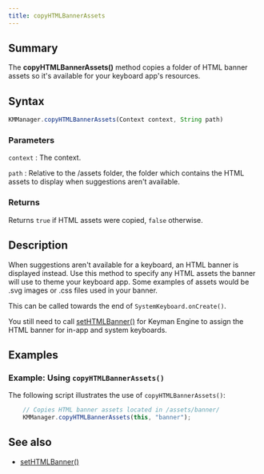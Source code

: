 ```yaml
---
title: copyHTMLBannerAssets
---
```


## Summary
The **copyHTMLBannerAssets()** method copies a folder of HTML banner assets so it's available for your keyboard app's resources.

## Syntax

```javascript
KMManager.copyHTMLBannerAssets(Context context, String path)
```

### Parameters

`context`
: The context.

`path`
: Relative to the /assets folder, the folder which contains the HTML assets to display when suggestions aren't available.

### Returns
Returns `true` if HTML assets were copied, `false` otherwise.

## Description
When suggestions aren't available for a keyboard, an HTML banner is displayed instead.
Use this method to specify any HTML assets the banner will use to theme your keyboard app. Some examples of assets would be .svg images or .css files used in your banner.

This can be called towards the end of `SystemKeyboard.onCreate()`.

You still need to call [setHTMLBanner()](setHTMLBanner) for Keyman Engine to assign the HTML banner for in-app and system keyboards.

## Examples

### Example: Using `copyHTMLBannerAssets()`

The following script illustrates the use of `copyHTMLBannerAssets()`:
```javascript
    // Copies HTML banner assets located in /assets/banner/
    KMManager.copyHTMLBannerAssets(this, "banner");
```

## See also
* [setHTMLBanner()](setHTMLBanner)
